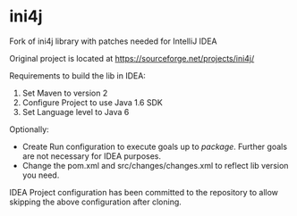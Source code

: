 # ini4j
Fork of ini4j library with patches needed for IntelliJ IDEA

Original project is located at https://sourceforge.net/projects/ini4j/

Requirements to build the lib in IDEA:
1. Set Maven to version 2
2. Configure Project to use Java 1.6 SDK
3. Set Language level to Java 6

Optionally:
- Create Run configuration to execute goals up to *package*. Further goals are not necessary for IDEA purposes.
- Change the pom.xml and src/changes/changes.xml to reflect lib version you need.

IDEA Project configuration has been committed to the repository to allow skipping the above configuration after cloning.